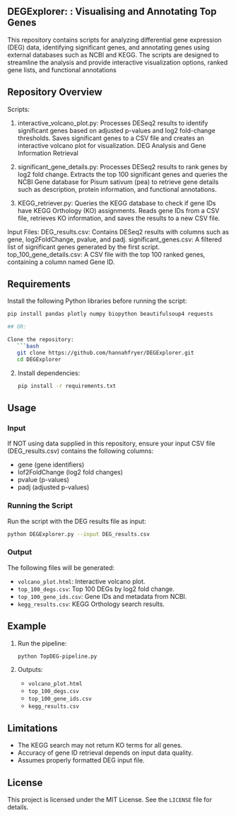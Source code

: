 ## DEGExplorer: : Visualising and Annotating Top Genes

This repository contains scripts for analyzing differential gene expression (DEG) data, identifying significant genes, and annotating genes using external databases such as NCBI and KEGG. The scripts are designed to streamline the analysis and provide interactive visualization options, ranked gene lists, and functional annotations

## Repository Overview
Scripts:
1. interactive_volcano_plot.py: Processes DESeq2 results to identify significant genes based on adjusted p-values and log2 fold-change thresholds.
Saves significant genes to a CSV file and creates an interactive volcano plot for visualization.
DEG Analysis and Gene Information Retrieval

2. significant_gene_details.py: Processes DESeq2 results to rank genes by log2 fold change. Extracts the top 100 significant genes and queries the NCBI Gene database for Pisum sativum (pea) to retrieve gene details such as description, protein information, and functional annotations.

3. KEGG_retriever.py: Queries the KEGG database to check if gene IDs have KEGG Orthology (KO) assignments.
Reads gene IDs from a CSV file, retrieves KO information, and saves the results to a new CSV file.


Input Files:
DEG_results.csv: Contains DESeq2 results with columns such as gene, log2FoldChange, pvalue, and padj.
significant_genes.csv: A filtered list of significant genes generated by the first script.
top_100_gene_details.csv: A CSV file with the top 100 ranked genes, containing a column named Gene ID.

## Requirements
Install the following Python libraries before running the script: 
```bash
pip install pandas plotly numpy biopython beautifulsoup4 requests

## OR:

Clone the repository:
   ```bash
   git clone https://github.com/hannahfryer/DEGExplorer.git
   cd DEGExplorer
   ```

2. Install dependencies:
   ```bash
   pip install -r requirements.txt
   ```

## Usage

### Input
If NOT using data supplied in this repository, ensure your input CSV file (DEG_results.csv) contains the following columns:
- gene (gene identifiers)
- lof2FoldChange (log2 fold changes)
- pvalue (p-values)
- padj (adjusted p-values)

### Running the Script
Run the script with the DEG results file as input:
```bash
python DEGExplorer.py --input DEG_results.csv
```

### Output
The following files will be generated:
- `volcano_plot.html`: Interactive volcano plot.
- `top_100_degs.csv`: Top 100 DEGs by log2 fold change.
- `top_100_gene_ids.csv`: Gene IDs and metadata from NCBI.
- `kegg_results.csv`: KEGG Orthology search results.

## Example

1. Run the pipeline:
   ```bash
   python TopDEG-pipeline.py 
   ```

2. Outputs:
   - `volcano_plot.html`
   - `top_100_degs.csv`
   - `top_100_gene_ids.csv`
   - `kegg_results.csv`



## Limitations
- The KEGG search may not return KO terms for all genes.
- Accuracy of gene ID retrieval depends on input data quality.
- Assumes properly formatted DEG input file.

## License
This project is licensed under the MIT License. See the `LICENSE` file for details.

